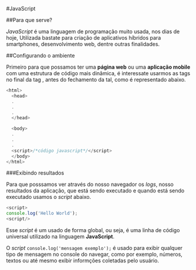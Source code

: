 #JavaScript

##Para que serve?

*JavaScript* é uma linguagem de programação muito usada, nos dias de hoje, Utilizada bastate para criação de aplicativos híbridos para smartphones, desenvolvimento web, dentre outras finalidades.

##Configurando o ambiente

Primeiro para que possamos ter uma **página web** ou uma **aplicação mobile** com uma estrutura de código mais dinâmica, é interessate usarmos as tags <script></script> no final da tag <body></body>, antes do fechamento da tal, como é representado abaixo.

```typescript
<html>
  <head>
  .
  .
  .
  </head>

  <body>
  .
  .
  .
  <script>/*código javascript*/</script>
  </body>
</html>
```
###Exibindo resultados

Para que posssamos ver através do nosso navegador os *logs*, nosso resultados da aplicação, que está sendo executado e quando está sendo executado usamos o *script* abaixo.

```typescript
<script>
console.log('Hello World');
<script/>
```
Esse *script* é um usado de forma global, ou seja, é uma linha de código universal utilizado na linguagem **JavaScript**.

O *script* ```console.log('mensagem exemplo');``` é usado para exibir qualquer tipo de mensagem no console do navegar, como por exemplo, números, textos ou até mesmo exibir informções coletadas pelo usuário.